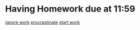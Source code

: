 # Having Homework due at 11:59

[ignore work](sleep.md)
[procrastinate](procrastinate.md)
[start work](start-work.md)  
